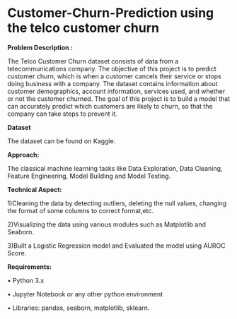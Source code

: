 # Customer-Churn-Prediction  using the telco customer churn

**Problem Description :**


The Telco Customer Churn dataset consists of data from a telecommunications company. The objective 
of this project is to predict customer churn, which is when a customer cancels their service or stops 
doing business with a company. The dataset contains information about customer demographics, 
account information, services used, and whether or not the customer churned. The goal of this project is 
to build a model that can accurately predict which customers are likely to churn, so that the company 
can take steps to prevent it.


**Dataset**

The dataset can be found on Kaggle.

**Approach:**

The classical machine learning tasks like Data Exploration, Data Cleaning, Feature Engineering, Model Building and Model Testing.

**Technical Aspect:**

1)Cleaning the data by detecting outliers, deleting the null values, changing the format of some columns to correct format,etc.

2)Visualizing the data using various modules such as Matplotlib and Seaborn.

3)Built a Logistic Regression model and Evaluated the model using AUROC Score.


**Requirements:**

• Python 3.x

• Jupyter Notebook or any other python environment

• Libraries: pandas, seaborn, matplotlib, sklearn.




